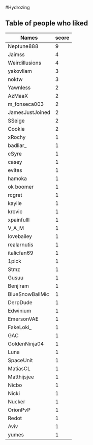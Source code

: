 #Hydrozing
## Table of people who liked
Names | score
--- | ---
Neptune888 | 9
Jaimss | 4
Weirdillusions | 4
yakovliam | 3
noktw | 3
Yawnless | 2
AzMaaX | 2
m_fonseca003 | 2
JamesJustJoined | 2
SSeige | 2
Cookie | 2
xRochy | 1
badliar_ | 1
cSyre | 1
casey | 1
evites | 1
hamoka | 1
ok boomer | 1
rcgret | 1
kaylie | 1
krovic | 1
xpainfulll | 1
V_A_M | 1
lovebailey | 1
realarnutis | 1
italicfan69 | 1
1pick | 1
Stmz | 1
Gusuu | 1
Benjiram | 1
BlueSnowBallMic | 1
DerpDude | 1
Edwinium | 1
EmersonVAE | 1
FakeLoki_ | 1
GAC | 1
GoldenNinja04 | 1
Luna | 1
SpaceUnit | 1
MatiasCL | 1
Matthijsjee | 1
Nicbo | 1
Nicki | 1
Nucker | 1
OrionPvP | 1
Redot | 1
Aviv | 1
yumes | 1
